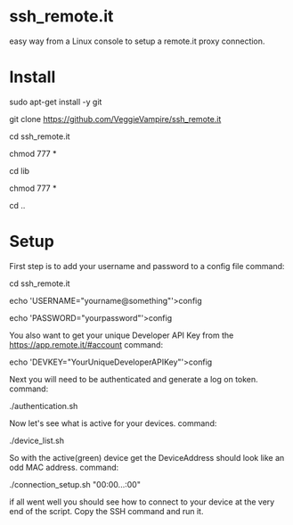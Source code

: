# ssh_remote.it
easy way from a Linux console to setup a remote.it proxy connection.

# Install

sudo apt-get install -y git

git clone https://github.com/VeggieVampire/ssh_remote.it

cd ssh_remote.it

chmod 777 *

cd lib

chmod 777 *

cd ..

# Setup

First step is to add your username and password to a config file
command:

cd ssh_remote.it

echo 'USERNAME="yourname@something"'>config

echo 'PASSWORD="yourpassword"'>config

You also want to get your unique Developer API Key from the https://app.remote.it/#account
command:

echo 'DEVKEY="YourUniqueDeveloperAPIKey"'>config

Next you will need to be authenticated and generate a log on token.
command:

./authentication.sh

Now let's see what is active for your devices. 
command:

./device_list.sh

So with the active(green) device get the DeviceAddress should look like an odd MAC address.
command:

./connection_setup.sh "00:00...:00"

if all went well you should see how to connect to your device at the very end of the script. Copy the SSH command and run it.

